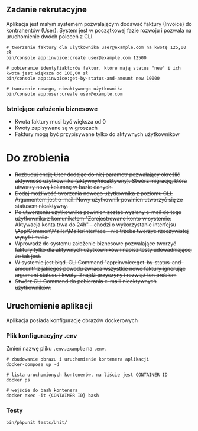 ## Zadanie rekrutacyjne

Aplikacja jest małym systemem pozwalającym dodawać faktury (Invoice) do kontrahentów (User). System jest w początkowej fazie rozwoju i pozwala na uruchomienie dwóch poleceń z CLI.

```
# tworzenie faktury dla użytkownika user@example.com na kwotę 125,00 zł
bin/console app:invoice:create user@example.com 12500

# pobieranie identyfiaktorów faktur, które mają status "new" i ich kwota jest większa od 100,00 zł
bin/console app:invoice:get-by-status-and-amount new 10000

# tworzenie nowego, nieaktywnego użytkownika
bin/console app:user:create user@example.com
```

### Istniejące założenia biznesowe

- Kwota faktury musi być większa od 0
- Kwoty zapisywane są w groszach
- Faktury mogą być przypisywane tylko do aktywnych użytkowników

# Do zrobienia

- ~~Rozbuduj encję User dodając do niej parametr pozwalający określić aktywność użytkownika (aktywny/nieaktywny). Stwórz migrację, która utworzy nową kolumnę w bazie danych.~~
- ~~Dodaj możliwość tworzenia nowego użytkownika z poziomu CLI. Argumentem jest e-mail. Nowy użytkownik powinien utworzyć się ze statusem nieaktywny.~~
- ~~Po utworzeniu użytkownika powinien zostać wysłany e-mail do tego użytkownika z komunikatem "Zarejestrowano konto w systemie. Aktywacja konta trwa do 24h" - chodzi o wykorzystanie interfejsu \App\Common\Mailer\MailerInterface - nie trzeba tworzyć rzeczywistej wysyłki maila.~~
- ~~Wprowadź do systemu założenie biznesowe pozwalające tworzyć faktury tylko dla aktywnych użytkowników i napisz testy udowadniające, że tak jest.~~
- ~~W systemie jest błąd. CLI Command "app:invoice:get-by-status-and-amount" z jakiegoś powodu zwraca wszystkie nowe faktury ignorując argument statusu i kwoty. Znajdź przyczyny i rozwiąż ten problem~~
- ~~Stwórz CLI Command do pobierania e-maili nieaktywnych użytkowników.~~

## Uruchomienie aplikacji

Aplikacja posiada konfigurację obrazów dockerowych

### Plik konfiguracyjny .env

Zmień nazwę pliku `.env.example` na `.env`.

```
# zbudowanie obrazu i uruchomienie kontenera aplikacji
docker-compose up -d

# lista uruchomionych kontenerów, na liście jest CONTAINER ID
docker ps

# wejście do bash kontenera
docker exec -it {CONTAINER ID} bash
```

### Testy

```
bin/phpunit tests/Unit/
```
